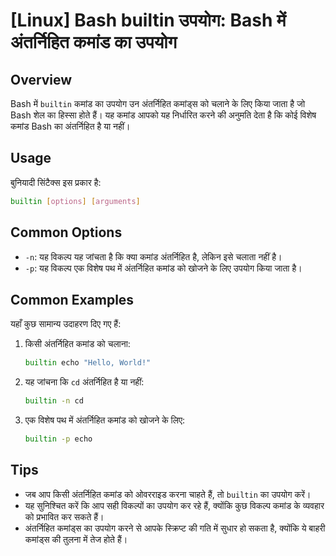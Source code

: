 # [Linux] Bash builtin उपयोग: Bash में अंतर्निहित कमांड का उपयोग

## Overview
Bash में `builtin` कमांड का उपयोग उन अंतर्निहित कमांड्स को चलाने के लिए किया जाता है जो Bash शेल का हिस्सा होते हैं। यह कमांड आपको यह निर्धारित करने की अनुमति देता है कि कोई विशेष कमांड Bash का अंतर्निहित है या नहीं।

## Usage
बुनियादी सिंटैक्स इस प्रकार है:
```bash
builtin [options] [arguments]
```

## Common Options
- `-n`: यह विकल्प यह जांचता है कि क्या कमांड अंतर्निहित है, लेकिन इसे चलाता नहीं है।
- `-p`: यह विकल्प एक विशेष पथ में अंतर्निहित कमांड को खोजने के लिए उपयोग किया जाता है।

## Common Examples
यहाँ कुछ सामान्य उदाहरण दिए गए हैं:

1. किसी अंतर्निहित कमांड को चलाना:
   ```bash
   builtin echo "Hello, World!"
   ```

2. यह जांचना कि `cd` अंतर्निहित है या नहीं:
   ```bash
   builtin -n cd
   ```

3. एक विशेष पथ में अंतर्निहित कमांड को खोजने के लिए:
   ```bash
   builtin -p echo
   ```

## Tips
- जब आप किसी अंतर्निहित कमांड को ओवरराइड करना चाहते हैं, तो `builtin` का उपयोग करें।
- यह सुनिश्चित करें कि आप सही विकल्पों का उपयोग कर रहे हैं, क्योंकि कुछ विकल्प कमांड के व्यवहार को प्रभावित कर सकते हैं।
- अंतर्निहित कमांड्स का उपयोग करने से आपके स्क्रिप्ट की गति में सुधार हो सकता है, क्योंकि ये बाहरी कमांड्स की तुलना में तेज होते हैं।